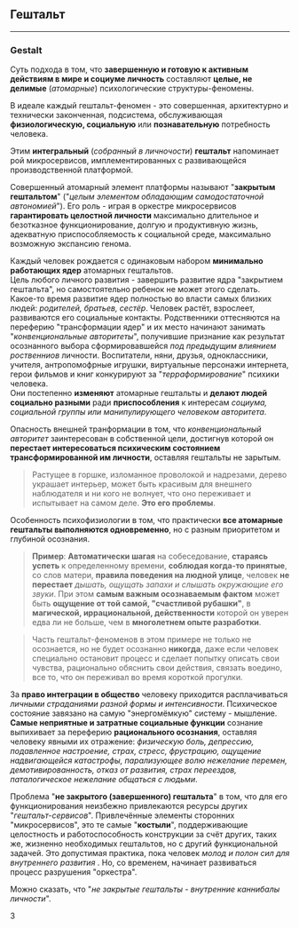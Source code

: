 ## Гештальт
---
### Gestalt

Суть подхода в том, что **завершенную и готовую к активным действиям в мире и социуме личность** составляют **целые, не делимые** (_атомарные_) психологические структуры-феномены. 

В идеале каждый гештальт-феномен - это совершенная, архитектурно и технически законченная, подсистема, обслуживающая **физиологическую, социальную** или **познавательную** потребность человека. 

Этим **интегральный** (_собранный в личночости_) **гештальт** напоминает рой микросервисов, имплементированных с развивающейся производственной платформой.

Совершенный атомарный элемент платформы называют "**закрытым гештальтом**" ("_целым элементом обладающим самодостаточной автономией_"). Его роль - играя в оркестре микросервисов **гарантировать целостной личности** максимально длительное и безотказное функционирование, долгую и продуктивную жизнь, адекватную приспособляемость к социальной среде, максимально возможную экспансию генома.

Каждый человек рождается с одинаковым набором **минимально работающих ядер** атомарных гештальтов.  
Цель любого личного развития - завершить развитие ядра "закрытием гештальта", но самостоятельно ребенок не может этого сделать.  
Какое-то время развитие ядер полностью во власти самых близких людей: _родителей, братьев, сестёр_. Человек растёт, взрослеет, развиваются его социальные контакты. Родственники оттесняются на переферию "трансформации ядер" и их место начинают занимать "_конвенциональные авторитеты_", получившие признание как результат осознанного выбора сформировавшейся _под предыдущим влиянием роственниов_ личности. Воспитатели, няни, друзья, одноклассники, учителя, антропомофрные игрушки, виртуальные персонажи интернета, герои фильмов и книг конкурируют за "_терраформирование_" психики человека.  
Они постепенно **изменяют** атомарные гештальты и **делают людей социально разными** ради **приспособления** к интересам _социума, социальной группы или манипулирующего человеком авторитета_.

Опасность внешней транформации в том, что _конвенциональный авторитет_ заинтересован в собственной цели, достигнув которой он **перестает интересоваться психическим состоянием трансформированной им личности**, оставляя гештальты не зарытым. 

> Растущее в горшке, изломанное проволокой и надрезами, дерево украшает интерьер, может быть красивым для внешнего наблюдателя и ни кого не волнует, что оно переживает и испытывает на самом деле. **Это его проблемы**.

Особенность психофизиологии в том, что практически **все атомарные гештальты выполняются одновременно**, но с разным приоритетом и глубиной осознания. 	  

> **Пример**: **Автоматически шагая** на собеседование, **стараясь успеть** к определенному времени, **соблюдая когда-то принятые**, со слов матери, **правила поведения на людной улице**, человек **не перестает** _дышать, ощущать запахи и слышать окружающие его звуки_. При этом **самым важным осознаваемым фактом** может быть **ощущение от той самой, "счастливой рубашки"**, в **магической, иррациональной, действенности** которой он уверен едва ли не больше, чем в **многолетнем опыте разработки**.

> Часть гештальт-феноменов в этом примере не только не осознается, но не будет осознанно **никогда**, даже если человек специально остановит процесс и сделает попытку описать свои чувства, рационально обяснить свои действия, связать воедино, все то, что он переживал во время короткой прогулки. 

За **право интеграции в общество** человеку приходится расплачиваться _личными страданиями разной формы и интенсивности_. Психическое состояние завязано на самую "энергомёмкую" систему - мышление. **Самые неприятные и затратные социальные функции** сознание выпихивает за переферию **рационального осознания**, оставляя человеку явными их отражение: _физическую боль, депрессию, подавленное настроение, страх, стресс, фрустрацию, ощущение надвигающейся катастрофы, парализующее волю нежелание перемен, демотивированность, отказ от развития, страх переездов, паталогическое нежелание общаться с людьми_.  

Проблема "**не закрытого (завершенного) гештальта**" в том, что для его функционирования неизбежно привлекаются ресурсы других "_гештальт-сервисов_". Привлечённые элементы сторонних "микросервисов", это те самые "**костыли**", поддерживающие целостность и работоспособность конструкции за счёт других, таких же, жизненно необходимых гештальтов, но с другий функциональной задачей. Это допустимая практика, пока человек _молод и полон сил для внутреннего развития_ . Но, со временем, начинает развиваться процесс разрушения "оркестра".

Можно сказать, что "_не закрытые гештальты - внутренние каннибалы личности_".

З